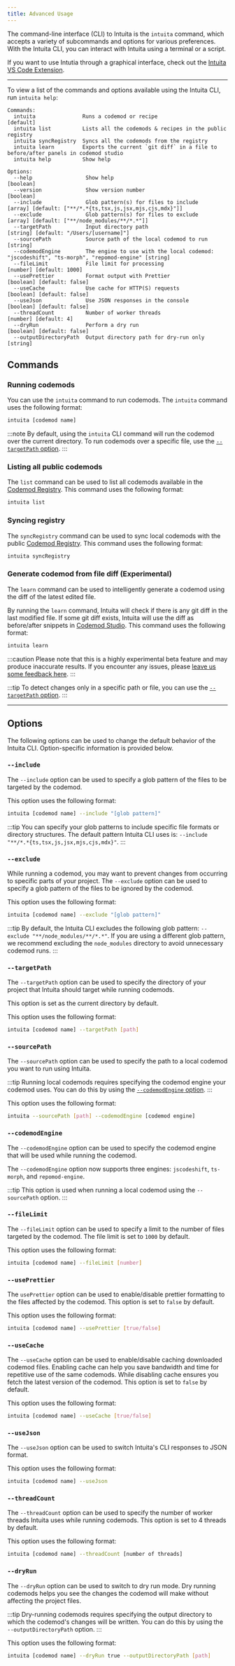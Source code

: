 ```yaml
---
title: Advanced Usage
---
```


The command-line interface (CLI) to Intuita is the `intuita` command, which accepts a variety of subcommands and options for various preferences. With the Intuita CLI, you can interact with Intuita using a terminal or a script.

If you want to use Intutia through a graphical interface, check out the [Intuita VS Code Extension](/docs/vs-code-extension/quickstart).

---

To view a list of the commands and options available using the Intuita CLI, run `intuita help`:

```
Commands:
  intuita               Runs a codemod or recipe                       [default]
  intuita list          Lists all the codemods & recipes in the public registry
  intuita syncRegistry  Syncs all the codemods from the registry
  intuita learn         Exports the current `git diff` in a file to before/after panels in codemod studio
  intuita help          Show help

Options:
  --help                 Show help                                   [boolean]
  --version              Show version number                         [boolean]
  --include              Glob pattern(s) for files to include        [array] [default: ["**/*.*{ts,tsx,js,jsx,mjs,cjs,mdx}"]]
  --exclude              Glob pattern(s) for files to exclude        [array] [default: ["**/node_modules/**/*.*"]]
  --targetPath           Input directory path                        [string] [default: "/Users/[username]"]
  --sourcePath           Source path of the local codemod to run     [string]
  --codemodEngine        The engine to use with the local codemod: "jscodeshift", "ts-morph", "repomod-engine" [string]
  --fileLimit            File limit for processing                   [number] [default: 1000]
  --usePrettier          Format output with Prettier                 [boolean] [default: false]
  --useCache             Use cache for HTTP(S) requests              [boolean] [default: false]
  --useJson              Use JSON responses in the console           [boolean] [default: false]
  --threadCount          Number of worker threads                    [number] [default: 4]
  --dryRun               Perform a dry run                           [boolean] [default: false]
  --outputDirectoryPath  Output directory path for dry-run only      [string]
  ```

## Commands

### Running codemods

You can use the `intuita` command to run codemods. The `intuita` command uses the following format:

```bash
intuita [codemod name]
```

:::note
By default, using the `intuita` CLI command will run the codemod over the current directory. To run codemods over a specific file, use the [`--targetPath` option](#--targetpath).
:::

### Listing all public codemods

The `list` command can be used to list all codemods available in the [Codemod Registry](https://github.com/intuita-inc/codemod-registry). This command uses the following format:

```bash
intuita list
```

### Syncing registry

The `syncRegistry` command can be used to sync local codemods with the public [Codemod Registry](https://github.com/intuita-inc/codemod-registry). This command uses the following format:

```bash
intuita syncRegistry
```

### Generate codemod from file diff (Experimental)

The `learn` command can be used to intelligently generate a codemod using the diff of the latest edited file.

By running the `learn` command, Intuita will check if there is any git diff in the last modified file. If some git diff exists, Intuita will use the diff as before/after snippets in [Codemod Studio](https://codemod.studio). This command uses the following format:

```bash
intuita learn
```

:::caution
Please note that this is a highly experimental beta feature and may produce inaccurate results. If you encounter any issues, please [leave us some feedback here](https://feedback.intuita.io/feature-requests-and-bugs).
:::

:::tip
To detect changes only in a specific path or file, you can use the [`--targetPath` option](#--targetpath).
:::

---

## Options

The following options can be used to change the default behavior of the Intuita CLI. Option-specific information is provided below.

### `--include`

The `--include` option can be used to specify a glob pattern of the files to be targeted by the codemod.

This option uses the following format:

```bash
intuita [codemod name] --include "[glob pattern]"
```

:::tip
You can specify your glob patterns to include specific file formats or directory structures. The default pattern Intuita CLI uses is: `--include "**/*.*{ts,tsx,js,jsx,mjs,cjs,mdx}"`.
:::

### `--exclude`

While running a codemod, you may want to prevent changes from occurring to specific parts of your project. The `--exclude` option can be used to specify a glob pattern of the files to be ignored by the codemod.

This option uses the following format:

```bash
intuita [codemod name] --exclude "[glob pattern]"
```

:::tip
By default, the Intuita CLI excludes the following glob pattern: `--exclude "**/node_modules/**/*.*"`. If you are using a different glob pattern, we recommend excluding the `node_modules` directory to avoid unnecessary codemod runs.
:::

### `--targetPath`

The `--targetPath` option can be used to specify the directory of your project that Intuita should target while running codemods.

This option is set as the current directory by default.

This option uses the following format:

```bash
intuita [codemod name] --targetPath [path]
```

### `--sourcePath`

The `--sourcePath` option can be used to specify the path to a local codemod you want to run using Intuita.

:::tip
Running local codemods requires specifying the codemod engine your codemod uses. You can do this by using the [`--codemodEngine` option](#--codemodengine).
:::

This option uses the following format:

```bash
intuita --sourcePath [path] --codemodEngine [codemod engine]
```

### `--codemodEngine`

The `--codemodEngine` option can be used to specify the codemod engine that will be used while running the codemod.

The `--codemodEngine` option now supports three engines: `jscodeshift`, `ts-morph`, and `repomod-engine`.

:::tip
This option is used when running a local codemod using the `--sourcePath` option.
:::

### `--fileLimit`

The `--fileLimit` option can be used to specify a limit to the number of files targeted by the codemod. The file limit is set to `1000` by default.

This option uses the following format:

```bash
intuita [codemod name] --fileLimit [number]
```

### `--usePrettier`

The `usePrettier` option can be used to enable/disable prettier formatting to the files affected by the codemod. This option is set to `false` by default.

This option uses the following format:

```bash
intuita [codemod name] --usePrettier [true/false]
```

### `--useCache`

The `--useCache` option can be used to enable/disable caching downloaded codemod files. Enabling cache can help you save bandwidth and time for repetitive use of the same codemods. While disabling cache ensures you fetch the latest version of the codemod. This option is set to `false` by default.

This option uses the following format:

```bash
intuita [codemod name] --useCache [true/false]
```

### `--useJson`

The `--useJson` option can be used to switch Intuita's CLI responses to JSON format.

This option uses the following format:

```bash
intuita [codemod name] --useJson
```

### `--threadCount`

The `--threadCount` option can be used to specify the number of worker threads Intuita uses while running codemods. This option is set to 4 threads by default.

This option uses the following format:

```bash
intuita [codemod name] --threadCount [number of threads]
```

### `--dryRun`

The `--dryRun` option can be used to switch to dry run mode. Dry running codemods helps you see the changes the codemod will make without affecting the project files.

:::tip
Dry-running codemods requires specifying the output directory to which the codemod's changes will be written. You can do this by using the `--outputDirectoryPath` option.
:::

This option uses the following format:

```bash
intuita [codemod name] --dryRun true --outputDirectoryPath [path]
```
